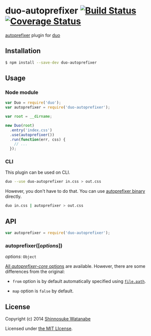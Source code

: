 # duo-autoprefixer [![Build Status](https://travis-ci.org/duojs/autoprefixer.svg?branch=master)](https://travis-ci.org/duojs/autoprefixer) [![Coverage Status](https://img.shields.io/coveralls/duojs/autoprefixer.svg)](https://coveralls.io/r/duojs/autoprefixer)

[autoprefixer](https://github.com/postcss/autoprefixer) plugin for [duo](http://duojs.org/)

## Installation

```sh
$ npm install --save-dev duo-autoprefixer
```

## Usage

### Node module

```javascript
var Duo = require('duo');
var autoprefixer = require('duo-autoprefixer');

var root = __dirname;

new Duo(root)
  .entry('index.css')
  .use(autoprefixer())
  .run(function(err, css) {
    // ...
  });
```

### CLI

This plugin can be used on CLI.

```sh
duo --use duo-autoprefixer in.css > out.css
```

However, you don't have to do that. You can use [autoprefixer binary](https://github.com/postcss/autoprefixer#cli) directly.

```sh
duo in.css | autoprefixer > out.css
```

## API

```javascript
var autoprefixer = require('duo-autoprefixer');
```

### autoprefixer([*options*])

*options*: `Object`

[All *autoprefixer-core* options](https://github.com/postcss/autoprefixer-core#usage) are available. However, there are some differences from the original:

* `from` option is by default automatically specified using [`file.path`](https://github.com/duojs/duo/blob/master/docs/api.md#duousefngen).

* `map` option is `false` by default.

## License

Copyright (c) 2014 [Shinnosuke Watanabe](https://github.com/shinnn)

Licensed under [the MIT LIcense](./LICENSE).
